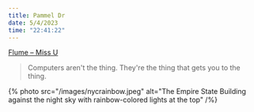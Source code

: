 ```yaml
---
title: Pammel Dr
date: 5/4/2023
time: "22:41:22"
---
```


[Flume – Miss U](https://open.spotify.com/track/5GzYVxjeOA8VQpBLzt13w8?si=907c955ec3724cca)

> Computers aren't the thing. They're the thing that gets you to the thing.

{% photo src="/images/nycrainbow.jpeg" alt="The Empire State Building against the night sky with rainbow-colored lights at the top"  /%}
